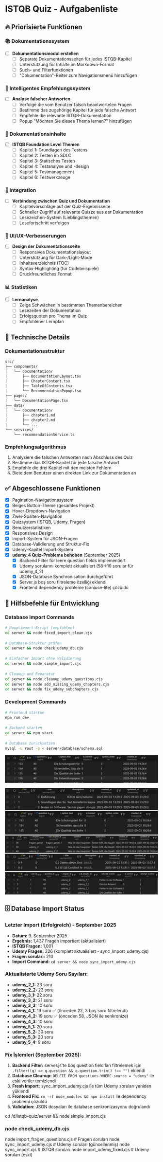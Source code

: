# ISTQB Quiz - Aufgabenliste

## 🔥 Priorisierte Funktionen

### 📚 Dokumentationssystem

- [ ] **Dokumentationsmodul erstellen**
  - [ ] Separate Dokumentationsseiten für jedes ISTQB-Kapitel
  - [ ] Unterstützung für Inhalte im Markdown-Format
  - [ ] Such- und Filterfunktionen
  - [ ] "Dokumentation"-Reiter zum Navigationsmenü hinzufügen

### 🎯 Intelligentes Empfehlungssystem

- [ ] **Analyse falscher Antworten**
  - [ ] Verfolge die vom Benutzer falsch beantworteten Fragen
  - [ ] Bestimme das zugehörige Kapitel für jede falsche Antwort
  - [ ] Empfehle die relevante ISTQB-Dokumentation
  - [ ] Popup "Möchten Sie dieses Thema lernen?" hinzufügen

### 📖 Dokumentationsinhalte

- [ ] **ISTQB Foundation Level Themen**
  - [ ] Kapitel 1: Grundlagen des Testens
  - [ ] Kapitel 2: Testen im SDLC
  - [ ] Kapitel 3: Statisches Testen
  - [ ] Kapitel 4: Testanalyse und -design
  - [ ] Kapitel 5: Testmanagement
  - [ ] Kapitel 6: Testwerkzeuge

### 🔗 Integration

- [ ] **Verbindung zwischen Quiz und Dokumentation**
  - [ ] Kapitelvorschläge auf der Quiz-Ergebnisseite
  - [ ] Schneller Zugriff auf relevante Quizze aus der Dokumentation
  - [ ] Lesezeichen-System (Lieblingsthemen)
  - [ ] Lesefortschritt verfolgen

### 🎨 UI/UX-Verbesserungen

- [ ] **Design der Dokumentationsseite**
  - [ ] Responsives Dokumentationslayout
  - [ ] Unterstützung für Dark-/Light-Mode
  - [ ] Inhaltsverzeichnis (TOC)
  - [ ] Syntax-Highlighting (für Codebeispiele)
  - [ ] Druckfreundliches Format

### 📊 Statistiken

- [ ] **Lernanalyse**
  - [ ] Zeige Schwächen in bestimmten Themenbereichen
  - [ ] Lesezeiten der Dokumentation
  - [ ] Erfolgsquoten pro Thema im Quiz
  - [ ] Empfohlener Lernplan

## 🔧 Technische Details

### Dokumentationsstruktur

```
src/
├── components/
│   └── documentation/
│       ├── DocumentationLayout.tsx
│       ├── ChapterContent.tsx
│       ├── TableOfContents.tsx
│       └── RecommendationPopup.tsx
├── pages/
│   └── DocumentationPage.tsx
├── data/
│   └── documentation/
│       ├── chapter1.md
│       ├── chapter2.md
│       └── ...
└── services/
    └── recommendationService.ts
```

### Empfehlungsalgorithmus

1. Analysiere die falschen Antworten nach Abschluss des Quiz
2. Bestimme das ISTQB-Kapitel für jede falsche Antwort
3. Empfehle die drei Kapitel mit den meisten Fehlern
4. Biete dem Benutzer einen direkten Link zur Dokumentation an

## ✅ Abgeschlossene Funktionen

- [x] Pagination-Navigationssystem
- [x] Beiges Button-Theme (gesamtes Projekt)
- [x] Hover-Dropdown-Navigation
- [x] Zwei-Spalten-Navigation
- [x] Quizsystem (ISTQB, Udemy, Fragen)
- [x] Benutzerstatistiken
- [x] Responsives Design
- [x] Import-System für JSON-Fragen
- [x] Database-Validierung und Struktur-Fix
- [x] Udemy-Kapitel Import-System
- [x] **udemy_4 Quiz-Probleme behoben** (September 2025)
  - [x] Backend Filter für leere question fields implementiert
  - [x] Udemy sorularını komplett aktualisiert (58→19 sorular für udemy_4_2)
  - [x] JSON-Database Synchronisation durchgeführt
  - [x] Server.js boş soru filtreleme özelliği eklendi
  - [x] Frontend dependency probleme (caniuse-lite) çözüldü

## 🔧 Hilfsbefehle für Entwicklung

### Database Import Commands

```bash
# Hauptimport-Script (empfohlen)
cd server && node fixed_import_clean.cjs

# Database-Struktur prüfen
cd server && node check_udemy_db.cjs

# Einfacher Import ohne Validierung
cd server && node simple_import.cjs

# Cleanup und Reparatur
cd server && node cleanup_udemy_questions.cjs
cd server && node add_missing_udemy_chapters.cjs
cd server && node fix_udemy_subchapters.cjs
```

### Development Commands

```bash
# Frontend starten
npm run dev

# Backend starten
cd server && npm start

# Database zurücksetzen
mysql -u root -p < server/database/schema.sql
```

![alt text](image.png)

![alt text](image-1.png)
![alt text](image-2.png)
![alt text](image-3.png)
![alt text](image-4.png)
![alt text](image-5.png)

## 🗄️ Database Import Status

### Letzter Import (Erfolgreich) - September 2025

- **Datum:** 9. September 2025
- **Ergebnis:** 1,437 Fragen importiert (aktualisiert)
- **ISTQB Fragen:** 1,001
- **Udemy Fragen:** 226 (komplett aktualisiert - sync_import_udemy.cjs)
- **Fragen soruları:** 210
- **Import Command:** `cd server && node sync_import_udemy.cjs`

### Aktualisierte Udemy Soru Sayıları:

- **udemy_2_1:** 23 soru
- **udemy_2_2:** 23 soru
- **udemy_3_1:** 22 soru
- **udemy_3_2:** 21 soru
- **udemy_3_3:** 10 soru
- **udemy_4_1:** 19 soru ✅ (önceden 22, 3 boş soru filtrelendi)
- **udemy_4_2:** 19 soru ✅ (önceden 58, JSON ile senkronize)
- **udemy_4_3:** 10 soru
- **udemy_5_1:** 20 soru
- **udemy_5_2:** 30 soru
- **udemy_5_3:** 20 soru
- **udemy_5_4:** 9 soru

### Fix İşlemleri (September 2025):

1. **Backend Filter:** server.js'te boş question field'ları filtrelemek için `.filter((q) => q.question && q.question.trim() !== "")` eklendi
2. **Database Cleanup:** `DELETE FROM questions WHERE source = "udemy"` ile eski veriler temizlendi
3. **Fresh Import:** sync_import_udemy.cjs ile tüm Udemy soruları yeniden yüklendi
4. **Frontend Fix:** `rm -rf node_modules && npm install` ile dependency problemi çözüldü
5. **Validation:** JSON dosyaları ile database senkronizasyonu doğrulandı

cd /d/istqb-quiz/server && node simple_import.cjs

### node check_udemy_db.cjs

node import_fragen_questions.cjs # Fragen soruları
node sync_import_udemy.cjs # Udemy soruları (güncellenmiş)
node sync_import.cjs # ISTQB soruları
node import_udemy_fixed.cjs # Udemy soruları (eski)
